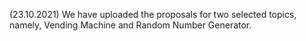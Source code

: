 (23.10.2021) We have uploaded the proposals for two selected topics, namely, Vending Machine and Random Number Generator.
